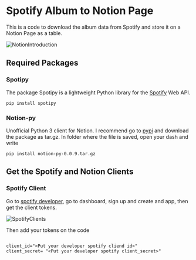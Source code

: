# Spotify Album to Notion Page

This is a code to download the album data from Spotify and store it on a Notion Page as a table.

![NotionIntroduction](C:\Users\Pinnzon\Desktop\SpoNotion\Img\Notion.png)

## Required Packages

### Spotipy
The package Spotipy is a lightweight Python library for the [Spotify](https://spotipy.readthedocs.io/en/2.18.0/) Web API.

`pip install spotipy`

### Notion-py

Unofficial Python 3 client for Notion. I recommend go to [pypi](https://pypi.org/project/notion-py/) and download the package as tar.gz. In  folder where the file is saved, open your dash and write

`pip install notion-py-0.0.9.tar.gz`

## Get the Spotify and Notion Clients

### Spotify Client

Go to [spotify developer](https://developer.spotify.com/), go to dashboard, sign up and create and app, then get the client tokens.

![SpotifyClients](C:\Users\Pinnzon\Desktop\SpoNotion\Img\SpoDeve.png)

Then add your tokens on the code
```

client_id="<Put your developer spotify cliend id>"
client_secret= "<Put your developer spotify client_secret>"

```

